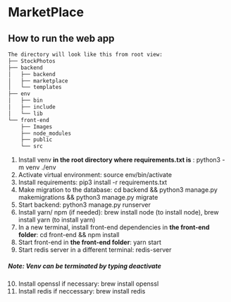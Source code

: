 # MarketPlace

## How to run the web app
```bash
The directory will look like this from root view:
├── StockPhotos
├── backend
│   ├── backend
│   ├── marketplace
│   └── templates
├── env
│   ├── bin
│   ├── include
│   └── lib
└── front-end
    ├── Images
    ├── node_modules
    ├── public
    └── src
 ```

1. Install venv **in the root directory where requirements.txt is** : python3 -m venv ./env
2. Activate virtual environment: source env/bin/activate
3. Install requirements: pip3 install -r requirements.txt
4. Make migration to the database: cd backend && python3 manage.py makemigrations && python3 manage.py migrate
5. Start backend: python3 manage.py runserver
6. Install yarn/ npm (if needed): brew install node (to install node), brew install yarn (to install yarn) 
7. In a new terminal, install front-end dependencies in **the front-end folder**: cd front-end && npm install 
8. Start front-end in **the front-end folder**: yarn start
9. Start redis server in a different terminal: redis-server 

##### Note: Venv can be terminated by typing deactivate 
10. Install openssl if necessary: brew install openssl
11. Install redis if neccessary: brew install redis 
